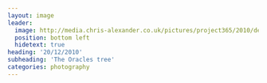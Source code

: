 ```yaml
---
layout: image
leader:
  image: http://media.chris-alexander.co.uk/pictures/project365/2010/dec/20/201210.jpg
  position: bottom left
  hidetext: true
heading: '20/12/2010'
subheading: 'The Oracles tree'
categories: photography
---
```

